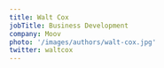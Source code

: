 ```yaml
---
title: Walt Cox
jobTitle: Business Development
company: Moov
photo: '/images/authors/walt-cox.jpg'
twitter: waltcox
---
```

